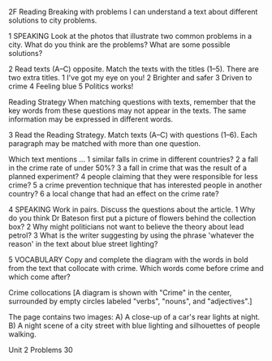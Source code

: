 2F Reading
Breaking with problems
I can understand a text about different solutions to city problems.

1 SPEAKING Look at the photos that illustrate two common problems in a city. What do you think are the problems? What are some possible solutions?

2 Read texts (A–C) opposite. Match the texts with the titles (1–5). There are two extra titles.
1 I've got my eye on you!
2 Brighter and safer
3 Driven to crime
4 Feeling blue
5 Politics works!

Reading Strategy
When matching questions with texts, remember that the key words from these questions may not appear in the texts. The same information may be expressed in different words.

3 Read the Reading Strategy. Match texts (A–C) with questions (1–6). Each paragraph may be matched with more than one question.

Which text mentions ...
1 similar falls in crime in different countries?
2 a fall in the crime rate of under 50%?
3 a fall in crime that was the result of a planned experiment?
4 people claiming that they were responsible for less crime?
5 a crime prevention technique that has interested people in another country?
6 a local change that had an effect on the crime rate?

4 SPEAKING Work in pairs. Discuss the questions about the article.
1 Why do you think Dr Bateson first put a picture of flowers behind the collection box?
2 Why might politicians not want to believe the theory about lead petrol?
3 What is the writer suggesting by using the phrase 'whatever the reason' in the text about blue street lighting?

5 VOCABULARY Copy and complete the diagram with the words in bold from the text that collocate with crime. Which words come before crime and which come after?

Crime collocations
[A diagram is shown with "Crime" in the center, surrounded by empty circles labeled "verbs", "nouns", and "adjectives".]

The page contains two images:
A) A close-up of a car's rear lights at night.
B) A night scene of a city street with blue lighting and silhouettes of people walking.

Unit 2 Problems 30